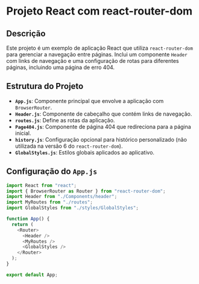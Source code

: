 # Projeto React com react-router-dom

## Descrição
Este projeto é um exemplo de aplicação React que utiliza `react-router-dom` para gerenciar a navegação entre páginas. Inclui um componente `Header` com links de navegação e uma configuração de rotas para diferentes páginas, incluindo uma página de erro 404.

## Estrutura do Projeto
- **`App.js`**: Componente principal que envolve a aplicação com `BrowserRouter`.
- **`Header.js`**: Componente de cabeçalho que contém links de navegação.
- **`routes.js`**: Define as rotas da aplicação.
- **`Page404.js`**: Componente de página 404 que redireciona para a página inicial.
- **`history.js`**: Configuração opcional para histórico personalizado (não utilizada na versão 6 do `react-router-dom`).
- **`GlobalStyles.js`**: Estilos globais aplicados ao aplicativo.

## Configuração do `App.js`
```javascript
import React from "react";
import { BrowserRouter as Router } from "react-router-dom";
import Header from "./Components/header";
import MyRoutes from "./routes";
import GlobalStyles from "./styles/GlobalStyles";

function App() {
  return (
    <Router>
      <Header />
      <MyRoutes />
      <GlobalStyles />
    </Router>
  );
}

export default App;
